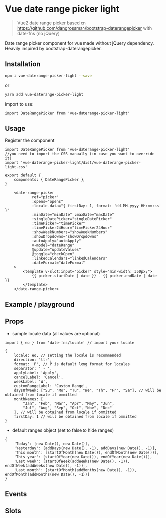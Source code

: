 # Vue date range picker light

> Vue2 date range picker based on https://github.com/dangrossman/bootstrap-daterangepicker with date-fns (no jQuery)

Date range picker component for vue made without jQuery dependency. Heavily inspired by bootstrap-daterangepicker.


## Installation

```sh
npm i vue-daterange-picker-light --save
```

or

```sh
yarn add vue-daterange-picker-light
```

import to use:

```JS
import DateRangePicker from 'vue-daterange-picker-light'
```

## Usage

Register the component
```JS
import DateRangePicker from 'vue-daterange-picker-light'
//you need to import the CSS manually (in case you want to override it)
import 'vue-daterange-picker-light/dist/vue-daterange-picker-light.css'

export default {
    components: { DateRangePicker },
}
```

```vue
    <date-range-picker
            ref="picker"
            :opens="opens"
            :locale-data="{ firstDay: 1, format: 'dd-MM-yyyy HH:mm:ss' }"
            :minDate="minDate" :maxDate="maxDate"
            :singleDatePicker="singleDatePicker"
            :timePicker="timePicker"
            :timePicker24Hour="timePicker24Hour"
            :showWeekNumbers="showWeekNumbers"
            :showDropdowns="showDropdowns"
            :autoApply="autoApply"
            v-model="dateRange"
            @update="updateValues"
            @toggle="checkOpen"
            :linkedCalendars="linkedCalendars"
            :dateFormat="dateFormat"
    >
        <template v-slot:input="picker" style="min-width: 350px;">
            {{ picker.startDate | date }} - {{ picker.endDate | date }}
        </template>
    </date-range-picker>
```

## Example / playground

<demo />

## Props

<component-props component="DateRangePicker"/>

* sample locale data (all values are optional)
```JS
import { eo } from 'date-fns/locale' // import your locale

{
    locale: eo, // setting the locale is recommended
    direction: 'ltr',
    format: 'P', // P is default long format for locales
    separator: ' - ',
    applyLabel: 'Apply',
    cancelLabel: 'Cancel',
    weekLabel: 'W',
    customRangeLabel: 'Custom Range',
    daysOfWeek: ["Su", "Mo", "Tu", "We", "Th", "Fr", "Sa"], // will be obtained from locale if ommitted
    monthNames: [
        "Jan", "Feb", "Mar", "Apr", "May", "Jun",
        "Jul", "Aug", "Sep", "Oct", "Nov", "Dec"
    ], // will be obtained from locale if ommitted
    firstDay: 1 // will be obtained from locale if ommitted
}
```
* default ranges object (set to false to hide ranges)
```JS
{
    'Today': [new Date(), new Date()],
    'Yesterday': [addDays(new Date(), -1), addDays(new Date(), -1)],
    'This month': [startOfMonth(new Date()), endOfMonth(new Date())],
    'This year': [startOfYear(new Date()), endOfYear(new Date())],
    'Last week': [startOfWeek(addWeeks(new Date(), -1)), endOfWeek(addWeeks(new Date(), -1))],
    'Last month': [startOfMonth(addMonths(new Date(), -1)), endOfMonth(addMonths(new Date(), -1))]
}
```

## Events

<component-events component="DateRangePicker"/>

## Slots

<component-slots component="DateRangePicker"/>
